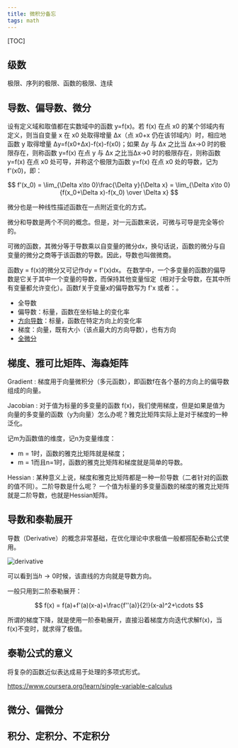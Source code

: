 ```yaml
---
title: 微积分备忘
tags: math
---
```


[TOC]

## 级数

极限、序列的极限、函数的极限、连续

## 导数、偏导数、微分

设有定义域和取值都在实数域中的函数 y=f(x)。若 f(x) 在点 x0 的某个邻域内有定义，则当自变量 x 在 x0 处取得增量 Δx（点 x0+x 仍在该邻域内）时，相应地函数 y 取得增量 Δy=f(x0+Δx)-f(x)-f(x0)；如果 Δy 与 Δx 之比当 Δx→0 时的极限存在，则称函数 y=f(x) 在点 y 与 Δx 之比当Δx→0 时的极限存在，则称函数 y=f(x) 在点 x0 处可导，并称这个极限为函数 y=f(x) 在点 x0 处的导数，记为 f'(x0)，即：

$$
f'(x_0) = \lim_{\Delta x\to 0}\frac{\Delta y}{\Delta x} = \lim_{\Delta x\to 0}{f(x_0+\Delta x)-f(x_0) \over \Delta x}
$$

微分也是一种线性描述函数在一点附近变化的方式。

微分和导数是两个不同的概念。但是，对一元函数来说，可微与可导是完全等价的。

可微的函数，其微分等于导数乘以自变量的微分dx，换句话说，函数的微分与自变量的微分之商等于该函数的导数。因此，导数也叫做微商。

函数y = f(x)的微分又可记作dy = f'(x)dx。
在数学中，一个多变量的函数的偏导数是它关于其中一个变量的导数，而保持其他变量恒定（相对于全导数，在其中所有变量都允许变化）。函数f关于变量x的偏导数写为 f'x 或者：。

- 全导数
- 偏导数：标量，函数在坐标轴上的变化率
- [方向导数](http://www.matongxue.com/madocs/222.html)：标量，函数在特定方向上的变化率
- 梯度：向量，既有大小（该点最大的方向导数），也有方向
- [全微分](http://www.matongxue.com/madocs/218.html)


## 梯度、雅可比矩阵、海森矩阵

Gradient
: 梯度用于向量微积分（多元函数），即函数f在各个基的方向上的偏导数组成的向量。

Jacobian
: 对于值为标量的多变量的函数 f(x)，我们使用梯度，但是如果是值为向量的多变量的函数（y为向量）怎么办呢？雅克比矩阵实际上是对于梯度的一种泛化。

记m为函数值的维度，记n为变量维度：
- m = 1时，函数的雅克比矩阵就是梯度；
- m = 1而且n=1时，函数的雅克比矩阵和梯度就是简单的导数。

Hessian
: 某种意义上说，梯度和雅克比矩阵都是一种一阶导数（二者针对的函数的值不同）。二阶导数是什么呢？
一个值为标量的多变量函数的梯度的雅克比矩阵就是二阶导数，也就是Hessian矩阵。

## 导数和泰勒展开

导数（Derivative）的概念非常基础，在优化理论中求极值一般都搭配泰勒公式使用。

![derivative](http://image.jqian.net/calculus-derivative.png)


可以看到当$h\to 0$时候，该直线的方向就是导数方向。

一般只用到二阶泰勒展开：

$$
f(x) = f(a)+f'(a)(x-a)+\frac{f''(a)}{2!}(x-a)^2+\cdots
$$

所谓的梯度下降，就是使用一阶泰勒展开，直接沿着梯度方向迭代求解f(x)，当f(x)不变时，就求得了极值。

## 泰勒公式的意义

将复杂的函数近似表达成易于处理的多项式形式。


https://www.coursera.org/learn/single-variable-calculus

## 微分、偏微分

## 积分、定积分、不定积分
